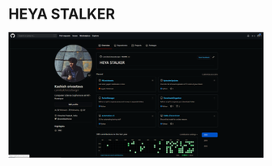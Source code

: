 # HEYA STALKER

![wd](https://github.com/cannibalcheeseburger/cannibalcheeseburger/blob/master/Capture.PNG)